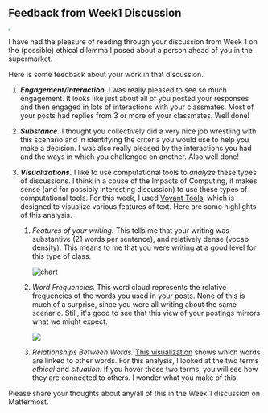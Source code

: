 ## Feedback from Week1 Discussion

<img src="https://images.unsplash.com/photo-1453738773917-9c3eff1db985?q=80&w=1770&auto=format&fit=crop&ixlib=rb-4.0.3&ixid=M3wxMjA3fDB8MHxwaG90by1wYWdlfHx8fGVufDB8fHx8fA%3D%3D" style="zoom:25%;" />

I have had the pleasure of reading through your discussion from Week 1 on the (possible) ethical dilemma I posed about a person ahead of you in the supermarket.

Here is some feedback about your work in that discussion.

1. ***Engagement/Interaction***. I was really pleased to see so much engagement. It looks like just about all of you posted your responses and then engaged in lots of interactions with your classmates. Most of your posts had replies from 3 or more of your classmates. Well done!

2. ***Substance.*** I thought you collectively did a very nice job wrestling with this scenario and in identifying the criteria you would use to help you make a decision. I was also really pleased by the interactions you had and the ways in which you challenged on another. Also well done!

3. ***Visualizations.*** I like to use computational tools to *analyze* these types of discussions. I think in a couse of the Impacts of Computing, it makes sense (and for possibly interesting discussion) to use these types of computational tools. For this week, I used [Voyant Tools](https://voyant-tools.org/), which is designed to visualize various features of text. Here are some highlights of this analysis.

   1. *Features of your writing.*  This tells me that your writing was substantive (21 words per sentence), and relatively dense (vocab density). This means to me that you were writing at a good level for this type of class.

      ![chart](https://i.imgur.com/N5hbB6w.png)
   
   2. *Word Frequencies*. This word cloud represents the relative frequencies of the words you used in your posts. None of this is much of a surprise, since you were all writing about the same scenario. Still, it's good to see that this view of your postings mirrors what we might expect.
   
      ![](https://i.imgur.com/UQ80uQ2.png)
   
   3. *Relationships Between Words.* [This visualization](https://voyant-tools.org/?corpus=58628ae839b873e526b7a007cd1209fa&query=ethical&query=situation&mode=corpus&context=7&view=CollocatesGraph) shows which words are linked to other words. For this analysis, I looked at the two terms *ethical* and *situation.* If you hover those two terms, you will see how they are connected to others. I wonder what you make of this.



Please share your thoughts about any/all of this in the Week 1 discussion on Mattermost.
